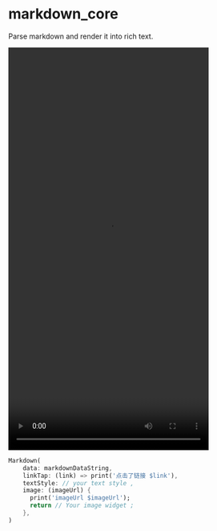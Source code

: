 # markdown_core

Parse markdown and render it into rich text.

<video controls width="400" height="802">
    <source src="https://xia-weiyang.github.io/video/markdown_core.mov"
            type="video/mov">
</video>

``` dart
Markdown(
    data: markdownDataString,
    linkTap: (link) => print('点击了链接 $link'),
    textStyle: // your text style ,
    image: (imageUrl) {
      print('imageUrl $imageUrl');
      return // Your image widget ;
    },
)
```

